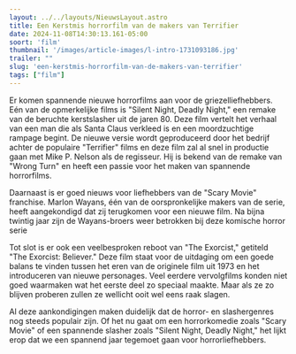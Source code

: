 ```yaml
---
layout: ../../layouts/NieuwsLayout.astro
title: Een Kerstmis horrorfilm van de makers van Terrifier
date: 2024-11-08T14:30:13.161-05:00
soort: 'film'
thumbnail: '/images/article-images/l-intro-1731093186.jpg'
trailer: ""
slug: 'een-kerstmis-horrorfilm-van-de-makers-van-terrifier'
tags: ["film"]
---
```


Er komen spannende nieuwe horrorfilms aan voor de griezelliefhebbers. Eén van de
opmerkelijke films is "Silent Night, Deadly Night," een remake van de beruchte
kerstslasher uit de jaren 80. Deze film vertelt het verhaal van een man die als
Santa Claus verkleed is en een moordzuchtige rampage begint. De nieuwe versie
wordt geproduceerd door het bedrijf achter de populaire "Terrifier" films en
deze film zal al snel in productie gaan met Mike P. Nelson als de regisseur. Hij
is bekend van de remake van "Wrong Turn" en heeft een passie voor het maken van
spannende horrorfilms.

Daarnaast is er goed nieuws voor liefhebbers van de "Scary Movie" franchise.
Marlon Wayans, één van de oorspronkelijke makers van de serie, heeft
aangekondigd dat zij terugkomen voor een nieuwe film. Na bijna twintig jaar zijn
de Wayans-broers weer betrokken bij deze komische horror serie

Tot slot is er ook een veelbesproken reboot van "The Exorcist," getiteld "The
Exorcist: Believer." Deze film staat voor de uitdaging om een goede balans te
vinden tussen het eren van de originele film uit 1973 en het introduceren van
nieuwe personages. Veel eerdere vervolgfilms konden niet goed waarmaken wat het
eerste deel zo speciaal maakte. Maar als ze zo blijven proberen zullen ze
wellicht ooit wel eens raak slagen.

Al deze aankondigingen maken duidelijk dat de horror- en slashergenres nog
steeds populair zijn. Of het nu gaat om een horrorkomedie zoals "Scary Movie" of
een spannende slasher zoals "Silent Night, Deadly Night," het lijkt erop dat we
een spannend jaar tegemoet gaan voor horrorliefhebbers.